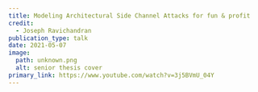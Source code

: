 ```yaml
---
title: Modeling Architectural Side Channel Attacks for fun & profit
credit:
  - Joseph Ravichandran
publication_type: talk
date: 2021-05-07
image:
  path: unknown.png
  alt: senior thesis cover
primary_link: https://www.youtube.com/watch?v=3j5BVmU_04Y
---
```

